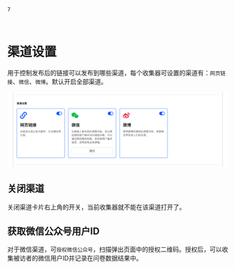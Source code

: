 ```index
7
```
```tag

```
```summary

```
# 渠道设置
用于控制发布后的链接可以发布到哪些渠道，每个收集器可设置的渠道有：`网页链接`、`微信`、`微博`。默认开启全部渠道。

<img src='../assets/surveyCollector/07chanalSetting/chanalSetting.png'>

## 关闭渠道
关闭渠道卡片右上角的开关，当前收集器就不能在该渠道打开了。

## 获取微信公众号用户ID
对于微信渠道，可`授权微信公众号`，扫描弹出页面中的授权二维码。授权后，可以收集被访者的微信用户ID并记录在问卷数据结果中。